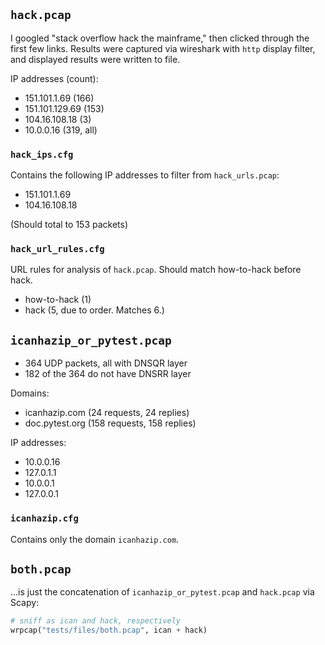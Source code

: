 ## `hack.pcap`
I googled "stack overflow hack the mainframe,"
then clicked through the first few links.
Results were captured via wireshark with `http` display filter,
and displayed results were written to file.

IP addresses (count):

- 151.101.1.69 (166)
- 151.101.129.69 (153)
- 104.16.108.18 (3)
- 10.0.0.16 (319, all)

### `hack_ips.cfg`
Contains the following IP addresses to filter from `hack_urls.pcap`:

- 151.101.1.69
- 104.16.108.18

(Should total to 153 packets)

### `hack_url_rules.cfg`
URL rules for analysis of `hack.pcap`.
Should match how-to-hack before hack.

- how-to-hack (1)
- hack (5, due to order. Matches 6.)
 
## `icanhazip_or_pytest.pcap`
- 364 UDP packets, all with DNSQR layer
- 182 of the 364 do not have DNSRR layer

Domains:

- icanhazip.com (24 requests, 24 replies)
- doc.pytest.org (158 requests, 158 replies)

IP addresses:

- 10.0.0.16
- 127.0.1.1
- 10.0.0.1
- 127.0.0.1

### `icanhazip.cfg`
Contains only the domain `icanhazip.com`.

## `both.pcap`
...is just the concatenation of `icanhazip_or_pytest.pcap`
and `hack.pcap` via Scapy:

```python
# sniff as ican and hack, respectively
wrpcap("tests/files/both.pcap", ican + hack)
```

